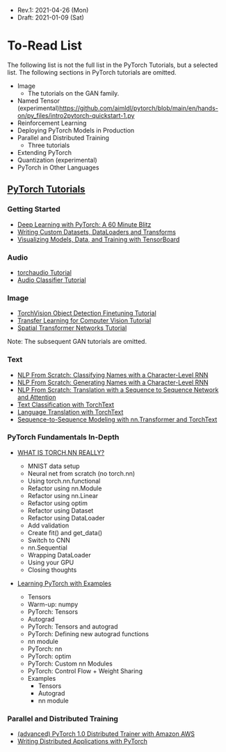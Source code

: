 * Rev.1: 2021-04-26 (Mon)
* Draft: 2021-01-09 (Sat)

# To-Read List
The following list is not the full list in the PyTorch Tutorials, but a selected list. The following sections in PyTorch tutorials are omitted.
* Image
  * The tutorials on the GAN family.
* Named Tensor (experimental)https://github.com/aimldl/pytorch/blob/main/en/hands-on/py_files/intro2pytorch-quickstart-1.py
* Reinforcement Learning
* Deploying PyTorch Models in Production
* Parallel and Distributed Training
  * Three tutorials
* Extending PyTorch
* Quantization (experimental)
* PyTorch in Other Languages

## [PyTorch Tutorials](https://pytorch.org/tutorials/)
### Getting Started
* [Deep Learning with PyTorch: A 60 Minute Blitz](https://pytorch.org/tutorials/beginner/deep_learning_60min_blitz.html)
* [Writing Custom Datasets, DataLoaders and Transforms](https://pytorch.org/tutorials/beginner/data_loading_tutorial.html)
* [Visualizing Models, Data, and Training with TensorBoard](https://pytorch.org/tutorials/intermediate/tensorboard_tutorial.html)

### Audio
* [torchaudio Tutorial](https://pytorch.org/tutorials/beginner/audio_preprocessing_tutorial.html)
* [Audio Classifier Tutorial](https://pytorch.org/tutorials/beginner/audio_classifier_tutorial.html?highlight=audio)

### Image
* [TorchVision Object Detection Finetuning Tutorial](https://pytorch.org/tutorials/intermediate/torchvision_tutorial.html)
* [Transfer Learning for Computer Vision Tutorial](https://pytorch.org/tutorials/beginner/transfer_learning_tutorial.html)
* [Spatial Transformer Networks Tutorial](https://pytorch.org/tutorials/intermediate/spatial_transformer_tutorial.html)

Note: The subsequent GAN tutorials are omitted.

### Text
* [NLP From Scratch: Classifying Names with a Character-Level RNN](https://pytorch.org/tutorials/intermediate/char_rnn_classification_tutorial.html)
* [NLP From Scratch: Generating Names with a Character-Level RNN](https://pytorch.org/tutorials/intermediate/char_rnn_generation_tutorial.html)
* [NLP From Scratch: Translation with a Sequence to Sequence Network and Attention](https://pytorch.org/tutorials/intermediate/seq2seq_translation_tutorial.html#sphx-glr-intermediate-seq2seq-translation-tutorial-py)
* [Text Classification with TorchText](https://pytorch.org/tutorials/beginner/text_sentiment_ngrams_tutorial.html)
* [Language Translation with TorchText](https://pytorch.org/tutorials/beginner/torchtext_translation_tutorial.html)
* [Sequence-to-Sequence Modeling with nn.Transformer and TorchText](https://pytorch.org/tutorials/beginner/transformer_tutorial.html)

### PyTorch Fundamentals In-Depth
* [WHAT IS TORCH.NN REALLY?](https://pytorch.org/tutorials/beginner/nn_tutorial.html)
  * MNIST data setup
  * Neural net from scratch (no torch.nn)
  * Using torch.nn.functional
  * Refactor using nn.Module
  * Refactor using nn.Linear
  * Refactor using optim
  * Refactor using Dataset
  * Refactor using DataLoader
  * Add validation
  * Create fit() and get_data()
  * Switch to CNN
  * nn.Sequential
  * Wrapping DataLoader
  * Using your GPU
  * Closing thoughts

* [Learning PyTorch with Examples](https://pytorch.org/tutorials/beginner/pytorch_with_examples.html)
  * Tensors
  * Warm-up: numpy
  * PyTorch: Tensors
  * Autograd
  * PyTorch: Tensors and autograd
  * PyTorch: Defining new autograd functions
  * nn module
  * PyTorch: nn
  * PyTorch: optim
  * PyTorch: Custom nn Modules
  * PyTorch: Control Flow + Weight Sharing
  * Examples
    * Tensors
    * Autograd
    * nn module

### Parallel and Distributed Training
* [(advanced) PyTorch 1.0 Distributed Trainer with Amazon AWS](https://pytorch.org/tutorials/beginner/aws_distributed_training_tutorial.html)
* [Writing Distributed Applications with PyTorch](https://pytorch.org/tutorials/intermediate/dist_tuto.html)

